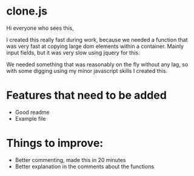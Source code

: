 # clone.js

Hi everyone who sees this,

I created this really fast during work, because we needed a function that was very fast at copying large dom elements within a container. 
Mainly input fields, but it was very slow using jquery for this. 

We needed something that was reasonably on the fly without any lag, so with some digging using my minor javascript skills I created this. 

# Features that need to be added

- Good readme
- Example file

# Things to improve:

- Better commenting, made this in 20 minutes
- Better explanation in the comments about the functions
